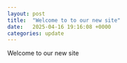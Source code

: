 ```yaml
---
layout: post
title:  "Welcome to to our new site"
date:   2025-04-16 19:16:08 +0000
categories: update
---
```


Welcome to our new site
